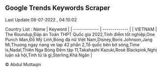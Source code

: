 

## Google Trends Keywords Scraper 
 
Last Update 08-07-2022 , 04:10:02

Country List :
 Name  | Keyword |
| ------------- | ------------- |
| VIETNAM | The Roundup,Đáp án Toán THPT Quốc gia 2022,Tính điểm tốt nghiệp,One Punch Man,Đỗ Mỹ Linh,Bóng đá nữ Việt Nam,Disney,Boris Johnson,Jang Mi,Thuong ngay nang ve tap 42 phần 2,Tổ quốc bên bờ sóng,Time is,Nadal,Thiên Nga Bóng Đêm tập 11,Takahashi Kazuki,Rosé Blackpink,Nghị luận xã hội,Tính từ là gì,Sterling,Khả Ngân |



© Abdul Muttaqin 
